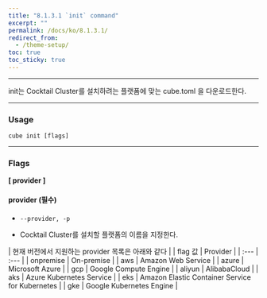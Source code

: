 ```yaml
---
title: "8.1.3.1 `init` command"
excerpt: ""
permalink: /docs/ko/8.1.3.1/
redirect_from:
  - /theme-setup/
toc: true
toc_sticky: true
---
```


---
init는 Cocktail Cluster를 설치하려는 플랫폼에 맞는 cube.toml 을 다운로드한다.

---

### Usage

`cube init [flags]`

----
### Flags  
**[ provider ]**

#### provider (필수)

* `--provider, -p`

* Cocktail Cluster를 설치할 플랫폼의 이름을 지정한다.

| 현재 버전에서 지원하는 provider 목록은 아래와 같다 |
| flag 값 | Provider |
| :--- | :--- |
| onpremise | On-premise |
| aws | Amazon Web Service |
| azure | Microsoft Azure |
| gcp | Google Compute Engine |
| aliyun | AlibabaCloud |
| aks | Azure Kubernetes Service |
| eks | Amazon Elastic Container Service for Kubernetes |
| gke | Google Kubernetes Engine |